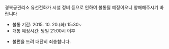 경복궁관리소 유선전화가 시설 정비 등으로 인하여 불통될 예정이오니 양해해주시기 바랍니다
- 불통 기간: 2015. 10. 20.(화) 15:30~
- 개통 예정시간: 당일 21:00시 이후
* 불편을 드려 대단히 죄송합니다.